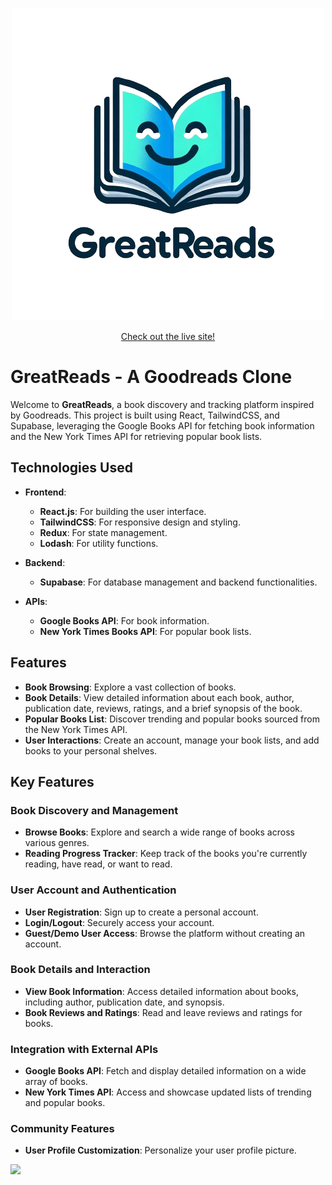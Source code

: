 <p align="center">
  <img src="images/logoFull.png" alt="Logo">
</p>

<p align="center">
  <a href="https://greattreads.netlify.app/">Check out the live site!</a>
</p>

# GreatReads - A Goodreads Clone

Welcome to **GreatReads**, a book discovery and tracking platform inspired by Goodreads. This project is built using React, TailwindCSS, and Supabase, leveraging the Google Books API for fetching book information and the New York Times API for retrieving popular book lists.

## Technologies Used

- **Frontend**:
  - **React.js**: For building the user interface.
  - **TailwindCSS**: For responsive design and styling.
  - **Redux**: For state management.
  - **Lodash**: For utility functions.

- **Backend**:
  - **Supabase**: For database management and backend functionalities.

- **APIs**:
  - **Google Books API**: For book information.
  - **New York Times Books API**: For popular book lists.

## Features

- **Book Browsing**: Explore a vast collection of books.
- **Book Details**: View detailed information about each book, author, publication date, reviews, ratings, and a brief synopsis of the book.
- **Popular Books List**: Discover trending and popular books sourced from the New York Times API.
- **User Interactions**: Create an account, manage your book lists, and add books to your personal shelves.

## Key Features

### Book Discovery and Management
- **Browse Books**: Explore and search a wide range of books across various genres.
- **Reading Progress Tracker**: Keep track of the books you're currently reading, have read, or want to read.

### User Account and Authentication
- **User Registration**: Sign up to create a personal account.
- **Login/Logout**: Securely access your account.
- **Guest/Demo User Access**: Browse the platform without creating an account.

### Book Details and Interaction
- **View Book Information**: Access detailed information about books, including author, publication date, and synopsis.
- **Book Reviews and Ratings**: Read and leave reviews and ratings for books.

### Integration with External APIs
- **Google Books API**: Fetch and display detailed information on a wide array of books.
- **New York Times API**: Access and showcase updated lists of trending and popular books.

### Community Features
- **User Profile Customization**: Personalize your user profile picture.

![](http://i.imgur.com/OUkLi.gif)




